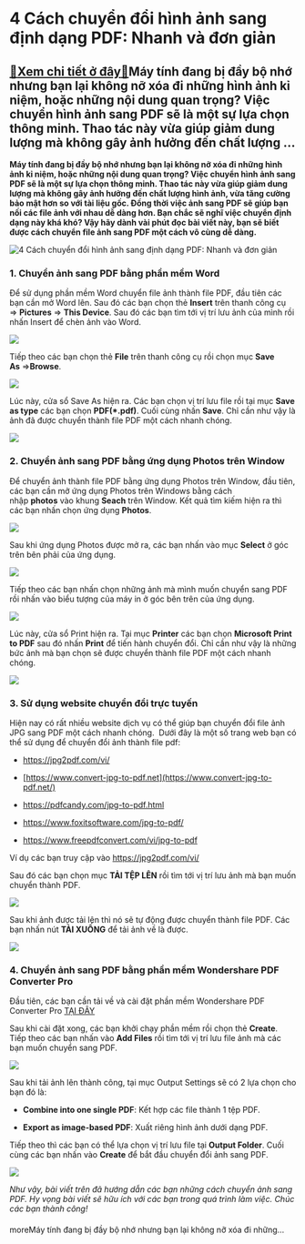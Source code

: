 4 Cách chuyển đổi hình ảnh sang định dạng PDF: Nhanh và đơn giản
================================================================

[:gift:Xem chi tiết ở đây:gift:](https://hddtvn.com/4-cach-chuyen-doi-hinh-anh-sang-dinh-dang-pdf-nhanh-va-don-gian-2/)Máy tính đang bị đầy bộ nhớ nhưng bạn lại không nỡ xóa đi những hình ảnh kỉ niệm, hoặc những nội dung quan trọng? Việc chuyển hình ảnh sang PDF sẽ là một sự lựa chọn thông minh. Thao tác này vừa giúp giảm dung lượng mà không gây ảnh hưởng đến chất lượng …
---------------------------------------------------------------------------------------------------------------------------------------------------------------------------------------------------------------------------------------------------------------






**Máy tính đang bị đầy bộ nhớ nhưng bạn lại không nỡ xóa đi những hình ảnh kỉ niệm, hoặc những nội dung quan trọng? Việc chuyển hình ảnh sang PDF sẽ là một sự lựa chọn thông minh. Thao tác này vừa giúp giảm dung lượng mà không gây ảnh hưởng đến chất lượng hình ảnh, vừa tăng cường bảo mật hơn so với tài liệu gốc. Đồng thời việc ảnh sang PDF sẽ giúp bạn nối các file ảnh với nhau dễ dàng hơn. Bạn chắc sẽ nghĩ việc chuyển định dạng này khá khó? Vậy hãy dành vài phút đọc bài viết này, bạn sẽ biết được cách chuyển file ảnh sang PDF một cách vô cùng dễ dàng.**







![4 Cách chuyển đổi hình ảnh sang định dạng PDF: Nhanh và đơn giản](https://hddtvn.com/wp-content/uploads/2021/01/jpgtopdf-1.png)


### 1. Chuyển ảnh sang PDF bằng phần mềm Word


Để sử dụng phần mềm Word chuyển file ảnh thành file PDF, đầu tiên các bạn cần mở Word lên. Sau đó các bạn chọn thẻ **Insert** trên thanh công cụ => **Pictures** => **This Device**. Sau đó các bạn tìm tới vị trí lưu ảnh của mình rồi nhấn Insert để chèn ảnh vào Word.


![](https://hddtvn.com/wp-content/uploads/2021/01/FV5KZyX.png)


Tiếp theo các bạn chọn thẻ **File** trên thanh công cụ rồi chọn mục **Save As** =>**Browse**.


![](https://hddtvn.com/wp-content/uploads/2021/01/nNDNLOL.png)


Lúc này, cửa sổ Save As hiện ra. Các bạn chọn vị trí lưu file rồi tại mục **Save as type** các bạn chọn **PDF(*.pdf)**. Cuối cùng nhấn **Save**. Chỉ cần như vậy là ảnh đã được chuyển thành file PDF một cách nhanh chóng.


![](https://hddtvn.com/wp-content/uploads/2021/01/srLtrfG.png)


### 2. Chuyển ảnh sang PDF bằng ứng dụng Photos trên Window


Để chuyển ảnh thành file PDF bằng ứng dụng Photos trên Window, đầu tiên, các bạn cần mở ứng dụng Photos trên Windows bằng cách nhập **photos** vào khung **Seach** trên Window. Kết quả tìm kiếm hiện ra thì các bạn nhấn chọn ứng dụng **Photos**.


![](https://hddtvn.com/wp-content/uploads/2021/01/x5zd7YB.png)


Sau khi ứng dụng Photos được mở ra, các bạn nhấn vào mục **Select** ở góc trên bên phải của ứng dụng.


![](https://hddtvn.com/wp-content/uploads/2021/01/MW5XF8x.png)


Tiếp theo các bạn nhấn chọn những ảnh mà mình muốn chuyển sang PDF rồi nhấn vào biểu tượng của máy in ở góc bên trên của ứng dụng.


![](https://hddtvn.com/wp-content/uploads/2021/01/IIiHbhe.png)


Lúc này, cửa sổ Print hiện ra. Tại mục **Printer** các bạn chọn **Microsoft Print to PDF** sau đó nhấn **Print** để tiến hành chuyển đổi. Chỉ cần như vậy là những bức ảnh mà bạn chọn sẽ được chuyển thành file PDF một cách nhanh chóng.


![](https://hddtvn.com/wp-content/uploads/2021/01/tFfMOPf.png)


### 3. Sử dụng website chuyển đổi trực tuyến


Hiện nay có rất nhiều website dịch vụ có thể giúp bạn chuyển đổi file ảnh JPG sang PDF một cách nhanh chóng.  Dưới đây là một số trang web bạn có thể sử dụng để chuyển đổi ảnh thành file pdf:




* <https://jpg2pdf.com/vi/>

* [https://www.convert-jpg-to-pdf.net](https://www.convert-jpg-to-pdf.net/)

* <https://pdfcandy.com/jpg-to-pdf.html>

* <https://www.foxitsoftware.com/jpg-to-pdf/>

* <https://www.freepdfconvert.com/vi/jpg-to-pdf>



Ví dụ các bạn truy cập vào <https://jpg2pdf.com/vi/>


Sau đó các bạn chọn mục **TẢI TỆP LÊN** rồi tìm tới vị trí lưu ảnh mà bạn muốn chuyển thành PDF.


![](https://hddtvn.com/wp-content/uploads/2021/01/S6ybtzt.png)


Sau khi ảnh được tải lên thì nó sẽ tự động được chuyển thành file PDF. Các bạn nhấn nút **TẢI XUỐNG** để tải ảnh về là được.


![](https://hddtvn.com/wp-content/uploads/2021/01/keDUyuh.png)


### 4. Chuyển ảnh sang PDF bằng phần mềm Wondershare PDF Converter Pro


Đầu tiên, các bạn cần tải về và cài đặt phần mềm Wondershare PDF Converter Pro [TẠI ĐÂY](https://download.com.vn/wondershare-pdf-converter-pro-34339)


Sau khi cài đặt xong, các bạn khởi chạy phần mềm rồi chọn thẻ **Create**. Tiếp theo các bạn nhấn vào **Add Files** rồi tìm tới vị trí lưu file ảnh mà các bạn muốn chuyển sang PDF.


![](https://hddtvn.com/wp-content/uploads/2021/01/6-7.png)


Sau khi tải ảnh lên thành công, tại mục Output Settings sẽ có 2 lựa chọn cho bạn đó là:




* **Combine into one single PDF**: Kết hợp các file thành 1 tệp PDF.

* **Export as image-based PDF**: Xuất riêng hình ảnh dưới dạng PDF.



Tiếp theo thì các bạn có thể lựa chọn vị trí lưu file tại **Output Folder**. Cuối cùng các bạn nhấn vào **Create** để bắt đầu chuyển đổi ảnh sang PDF.


![](https://hddtvn.com/wp-content/uploads/2021/01/7-7.png)


*Như vậy, bài viết trên đã hướng dẫn các bạn những cách chuyển ảnh sang PDF. Hy vọng bài viết sẽ hữu ích với các bạn trong quá trình làm việc. Chúc các bạn thành công!*


#### 


moreMáy tính đang bị đầy bộ nhớ nhưng bạn lại không nỡ xóa đi những…

